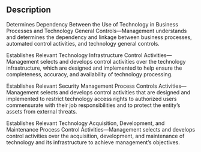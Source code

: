 ## Description

Determines Dependency Between the Use of Technology in Business Processes and Technology General Controls—Management understands and determines the dependency and linkage between business processes, automated control activities, and technology general controls.

Establishes Relevant Technology Infrastructure Control Activities—Management selects and develops control activities over the technology infrastructure, which are designed and implemented to help ensure the completeness, accuracy, and availability of technology processing.

Establishes Relevant Security Management Process Controls Activities—Management selects and develops control activities that are designed and implemented to restrict technology access rights to authorized users commensurate with their job responsibilities and to protect the entity’s assets from external threats.

Establishes Relevant Technology Acquisition, Development, and Maintenance Process Control Activities—Management selects and develops control activities over the acquisition, development, and maintenance of technology and its infrastructure to achieve management’s objectives.